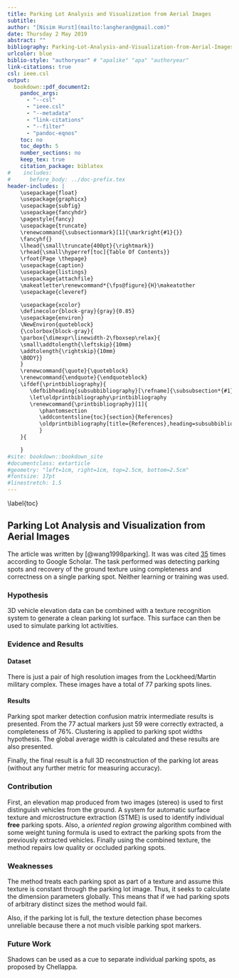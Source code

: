 ```yaml
---
title: Parking Lot Analysis and Visualization from Aerial Images
subtitle:
author: "[Nisim Hurst](mailto:langheran@gmail.com)"
date: Thursday 2 May 2019
abstract: ""
bibliography: Parking-Lot-Analysis-and-Visualization-from-Aerial-Images/Parking-Lot-Analysis-and-Visualization-from-Aerial-Images.bib
urlcolor: blue
biblio-style: "authoryear" # "apalike" "apa" "authoryear"
link-citations: true
csl: ieee.csl
output:
  bookdown::pdf_document2:
    pandoc_args:
      - "--csl"
      - "ieee.csl"
      - "--metadata"
      - "link-citations"
      - "--filter"
      - "pandoc-eqnos"
    toc: no
    toc_depth: 5
    number_sections: no
    keep_tex: true
    citation_package: biblatex
#    includes:
#      before_body: ../doc-prefix.tex
header-includes: |
    \usepackage{float}
    \usepackage{graphicx}
    \usepackage{subfig}
    \usepackage{fancyhdr}
    \pagestyle{fancy}
    \usepackage{truncate}
    \renewcommand{\subsectionmark}[1]{\markright{#1}{}}
    \fancyhf{}
    \lhead{\small\truncate{400pt}{\rightmark}}
    \rhead{\small\hyperref[toc]{Table Of Contents}}
    \rfoot{Page \thepage}
    \usepackage{caption}
    \usepackage{listings}
    \usepackage{attachfile}
    \makeatletter\renewcommand*{\fps@figure}{H}\makeatother
    \usepackage{cleveref}

    \usepackage{xcolor}
    \definecolor{block-gray}{gray}{0.85}
    \usepackage{environ}
    \NewEnviron{quoteblock}
    {\colorbox{block-gray}{
    \parbox{\dimexpr\linewidth-2\fboxsep\relax}{
    \small\addtolength{\leftskip}{10mm}
    \addtolength{\rightskip}{10mm}
    \BODY}}
    }
    \renewcommand{\quote}{\quoteblock}
    \renewcommand{\endquote}{\endquoteblock}
    \ifdef{\printbibliography}{
       \defbibheading{subsubbibliography}[\refname]{\subsubsection*{#1}}
       \let\oldprintbibliography\printbibliography
       \renewcommand{\printbibliography}[1]{
          \phantomsection
          \addcontentsline{toc}{section}{References}
          \oldprintbibliography[title={References},heading=subsubbibliography]
          }
    }{

    }
#site: bookdown::bookdown_site
#documentclass: extarticle
#geometry: "left=1cm, right=1cm, top=2.5cm, bottom=2.5cm"
#fontsize: 17pt
#linestretch: 1.5
---
```

\label{toc}

## Parking Lot Analysis and Visualization from Aerial Images
The article was written by [@wang1998parking]. It was was cited [35](https://scholar.google.com/scholar?cites=10362145164432338889&as_sdt=2005&sciodt=0,5&hl=en) times according to Google Scholar. The task performed was detecting parking spots and recovery of the ground texture using completeness and correctness on a single parking spot. Neither learning or training was used.

### Hypothesis
3D vehicle elevation data can be combined with a texture recognition system to generate a clean parking lot surface. This surface can then be used to simulate parking lot activities.

### Evidence and Results
#### Dataset

There is just a pair of high resolution images from the Lockheed/Martin military complex. These images have a total of 77 parking spots lines.

#### Results
Parking spot marker detection confusion matrix intermediate results is presented. From the 77 actual markers just 59 were correctly extracted, a completeness of 76%. Clustering is applied to parking spot widths hypothesis. The global average width is calculated and these results are also presented. 

Finally, the final result is a full 3D reconstruction of the parking lot areas (without any further metric for measuring accuracy). 

### Contribution

First, an elevation map produced from two images (stereo) is used to first distinguish vehicles from the ground. A system for automatic surface texture and microstructure extraction (STME) is used to identify individual **free** parking spots. Also, a _oriented region growing_ algorithm combined with some weight tuning formula is used to extract the parking spots from the previously extracted vehicles. Finally using the combined texture, the method repairs low quality or occluded parking spots. 

### Weaknesses
The method treats each parking spot as part of a texture and assume this texture is constant through the parking lot image. Thus, it seeks to calculate the dimension parameters globally. This means that if we had parking spots of arbitrary distinct sizes the method would fail.

Also, if the parking lot is full, the texture detection phase becomes unreliable because there a not much visible parking spot markers.

### Future Work
Shadows can be used as a cue to separate individual parking spots, as proposed by Chellappa.
